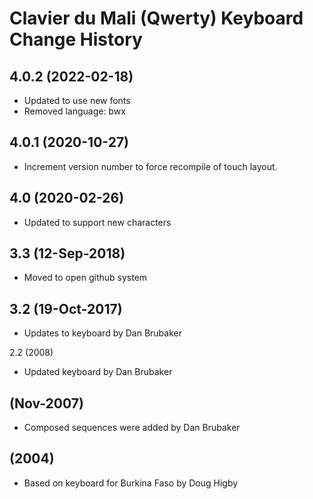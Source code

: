 Clavier du Mali (Qwerty) Keyboard Change History
=======================


4.0.2 (2022-02-18)
----------------
* Updated to use new fonts
* Removed language: bwx

4.0.1 (2020-10-27)
----------------
* Increment version number to force recompile of touch layout.

4.0 (2020-02-26)
----------------
* Updated to support new characters

3.3 (12-Sep-2018)
------------------
* Moved to open github system

3.2 (19-Oct-2017)
-----------------
* Updates to keyboard by Dan Brubaker

2.2 (2008)
* Updated keyboard by Dan Brubaker

(Nov-2007)
------
* Composed sequences were added by Dan Brubaker

(2004)
------
*  Based on keyboard for Burkina Faso by Doug Higby